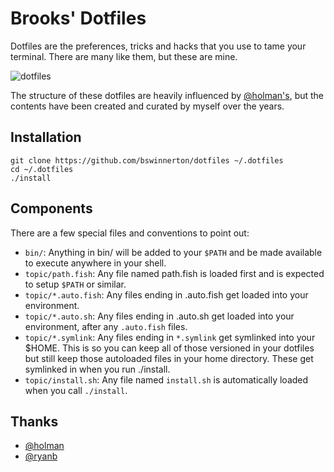 # Brooks' Dotfiles

Dotfiles are the preferences, tricks and hacks that you use to tame your
terminal. There are many like them, but these are mine.

![dotfiles](https://cloud.githubusercontent.com/assets/934497/24736577/c3d3684c-1a56-11e7-845d-034de947a4d4.png)


The structure of these dotfiles are heavily influenced by
[@holman's](https://github.com/holman/dotfiles), but the contents have been
created and curated by myself over the years.

## Installation

```
git clone https://github.com/bswinnerton/dotfiles ~/.dotfiles
cd ~/.dotfiles
./install
```

## Components

There are a few special files and conventions to point out:

- `bin/`: Anything in bin/ will be added to your `$PATH` and be made available
  to execute anywhere in your shell.
- `topic/path.fish`: Any file named path.fish is loaded first and is expected to
  setup `$PATH` or similar.
- `topic/*.auto.fish`: Any files ending in .auto.fish get loaded into your
  environment.
- `topic/*.auto.sh`: Any files ending in .auto.sh get loaded into your
  environment, after any `.auto.fish` files.
- `topic/*.symlink`: Any files ending in `*.symlink` get symlinked into your
  $HOME. This is so you can keep all of those versioned in your dotfiles but
  still keep those autoloaded files in your home directory. These get symlinked
  in when you run ./install.
- `topic/install.sh`: Any file named `install.sh` is automatically loaded when
  you call `./install`.

## Thanks

- [@holman](https://github.com/holman/dotfiles)
- [@ryanb](https://github.com/ryanb/dotfiles)
